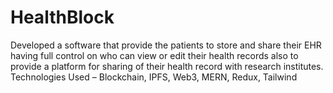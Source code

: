 # HealthBlock
Developed a software that provide the patients to store and share their EHR having full control on who can view or edit their health records also to provide a platform for sharing of their health record with research institutes. Technologies Used – Blockchain, IPFS, Web3, MERN, Redux, Tailwind  
